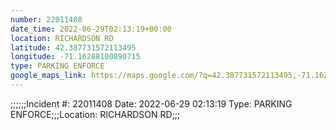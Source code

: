 ```yaml
---
number: 22011408
date_time: 2022-06-29T02:13:19+00:00
location: RICHARDSON RD
latitude: 42.387731572113495
longitude: -71.16288100890715
type: PARKING ENFORCE
google_maps_link: https://maps.google.com/?q=42.387731572113495,-71.16288100890715
---
```


;;;;;;Incident #: 22011408  Date: 2022-06-29 02:13:19  Type: PARKING ENFORCE;;;Location: RICHARDSON RD;;;
